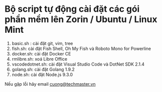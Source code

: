 # Bộ script tự động cài đặt các gói phần mềm lên Zorin / Ubuntu / Linux Mint

1. basic.sh : cài đặt git, vim, tree
2. fish.sh: cài đặt Fish Shell, Oh My Fish và Roboto Mono for Powerline
3. docker.sh: cài đặt Docker CE
4. rmlibre.sh: xoá Libre Office
5. vscodedotnet.sh: cài đặt Visual Studio Code và DotNet SDK 2.1.4
6. golang.sh: cài đặt Golang 1.9.2
7. node.sh: cài đặt Node.js 9.3.0

Nếu gặp lỗi hãy email cuong@techmaster.vn